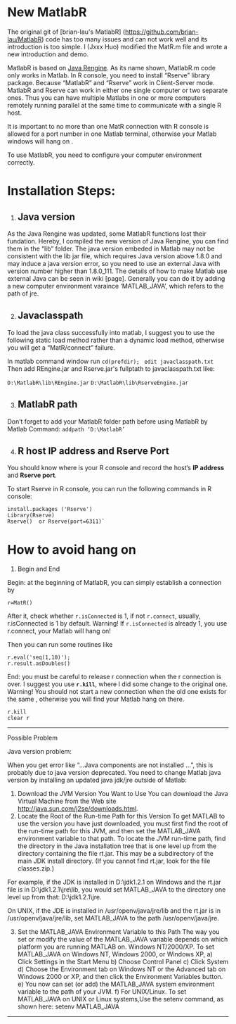 # New MatlabR

The original git of [brian-lau's MatlabR] (https://github.com/brian-lau/MatlabR) code has too many issues and can not work well and its introduction is too simple. I (Jxxx Huo) modified the MatR.m file and wrote a new introduction and demo. 

MatlabR is based on [Java Rengine](https://github.com/s-u/REngine). As its name shown, MatlabR.m code only works in Matlab. In R console, you need to install “Rserve” library package. Because “MatlabR” and “Rserve” work in Client-Server mode. MatlabR and Rserve can work in either one single computer or two separate ones. Thus you can have multiple Matlabs in one or more computers remotely running parallel at the same time to communicate with a single R host. 

It is important to no more than one MatR connection with R console is allowed for a port number in one Matlab terminal, otherwise your Matlab windows will hang on . 

To use MatlabR, you need to configure your computer environment correctly. 

# Installation Steps:

1.	## Java version

As the Java Rengine was updated, some MatlabR functions lost their fundation. Hereby, I compiled the new version of Java Rengine, you can find them in the “lib” folder. The java version embeded in Matlab may not be consistent with the lib jar file, which requires Java version above 1.8.0 and may induce a java version error, so you need to use an external Java with version number higher than 1.8.0_111. The details of how to make Matlab use external Java can be seen in wiki [page]. Generally you can do it by adding a new computer environment varaince ‘MATLAB_JAVA’, which refers to the path of jre.

2.	## Javaclasspath
To load the java class successfully into matlab, I suggest you to use the following static load method rather than a dynamic load method, otherwise you will get a “MatR/connect” failure.

In matlab command window run 
`cd(prefdir); `
`edit javaclasspath.txt`     
Then add REngine.jar and Rserve.jar's fullptath to javaclasspath.txt like:

`D:\MatlabR\lib\REngine.jar`
`D:\MatlabR\lib\RserveEngine.jar`

3.	## MatlabR path
Don’t forget to add your MatlabR folder path before using MatlabR by Matlab Command:
`addpath ‘D:\MatlabR’` 

4.	## R host IP address and Rserve Port
You should know where is your R console and record the host’s **IP address** and **Rserve port**.

To start Rserve in R console, you can run the following commands in R console:

```
install.packages ('Rserve')
Library(Rserve)
Rserve()  or Rserve(port=6311)`
```
# How to avoid hang on 

1. Begin and End

Begin: at the beginning of MatlabR, you can simply establish a connection by 

```
r=MatR()
```
After it, check whether `r.isConnected` is 1, if not `r.connect`, usually, r.isConnected is 1 by default.
Warning! If `r.isConnected` is already 1, you use r.connect, your Matlab will hang on! 

Then you can run some routines like 
```
r.eval('seq(1,10)');
r.result.asDoubles()
   ```
   End: you must be careful to release r connection when the r connection is over. I suggest you use **`r.kill`**, where I did some change to the original one. Warning! You should not start a new connection when the old one exists for the same , otherwise you will find your Matlab hang on there. 
   ```
   r.kill
   clear r
   ```

---------------------------------------------------------------------------------------------------------------------------------

Possible Problem

Java version problem:

When you get error like “...Java components are not installed ...”, this is probably due to java version deprecated. You need to change Matlab java version by installing an updated java jdk/jre outside of Matlab:

1. Download the JVM Version You Want to Use
You can download the Java Virtual Machine from the Web site http://java.sun.com/j2se/downloads.html.
2. Locate the Root of the Run-time Path for this Version
To get MATLAB to use the version you have just downloaded, you must first find the root of the run-time path for this JVM, and then set the MATLAB_JAVA environment variable to that path. To locate the JVM run-time path, find the directory in the Java installation tree that is one level up from the directory containing the file rt.jar. This may be a subdirectory of the main JDK install directory. (If you cannot find rt.jar, look for the file classes.zip.)

For example, if the JDK is installed in D:\jdk1.2.1 on Windows and the rt.jar file is in D:\jdk1.2.1\jre\lib, you would set MATLAB_JAVA to the directory one level up from that: D:\jdk1.2.1\jre.

On UNIX, if the JDE is installed in /usr/openv/java/jre/lib and the rt.jar is in /usr/openv/java/jre/lib, set MATLAB_JAVA to the path /usr/openv/java/jre.

3. Set the MATLAB_JAVA Environment Variable to this Path
The way you set or modify the value of the MATLAB_JAVA variable depends on which platform you are running MATLAB on. Windows NT/2000/XP.   To set MATLAB_JAVA on Windows NT, Windows 2000, or Windows XP,
a)	Click Settings in the Start Menu
b)	Choose Control Panel
c)	Click System
d)	Choose the Environment tab on Windows NT or the Advanced tab on Windows 2000 or XP, and then click the Environment Variables button.
e)	You now can set (or add) the MATLAB_JAVA system environment variable to the path of your JVM.
f)	For UNIX/Linux.   To set MATLAB_JAVA on UNIX or Linux systems,Use the setenv command, as shown here:
setenv MATLAB_JAVA <path to JVM>

------------------------------------------------------------------






